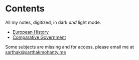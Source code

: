 # Contents

All my notes, digitized, in dark _and_ light mode.
- [European History](europeanhistory/overview)
- [Comparative Government](comparativegovernment/overview)

Some subjects are missing and for access, please email me at [sarthak@sarthakmohanty.me](mailto:sarthak@sarthakmohanty.me)